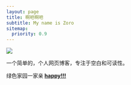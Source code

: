 ```yaml
---
layout: page
title: 啊吧啊吧
subtitle: My name is Zoro
sitemap:
  priority: 0.9
---
```


<img src="{{ '/assets/img/pudhina.jpg' | prepend: site.baseurl }}" id="about-img">

<div id="describe-text">
	<p>一个简单的，个人网页博客，专注于空白和可读性。</p>
	<p>绿色家园一家亲<strong> <a href="https://github.com/knhash/Pudhina"> happy!!!</a> </strong></p>
</div>